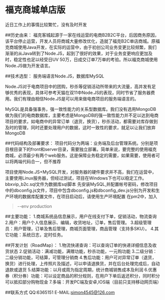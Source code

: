 # 福克商城单店版
近日工作上的事情比较繁忙，没有及时开发

##历史由来：
福克客城起源于一家在线运营的电商B2B2C平台，后因商务原因，该平台停止运营，开发人员将商城大量修改优化，造就了福克B2C单店商城。原福克商城使用Java开发，在实际的运营中，由于初创公司业务变更比较频繁，我们渐渐的从Java转到了Node.JS，起到了很好的效果，对于业务变更响应更加及时，稳定性也足以经受日UV 50万，日成交订单7万单的考验。所以福克商城使用Node.JS做为开发语言。

##技术选型：
服务端语言Node.JS，数据库MySQL

Node.JS对于电商项目中的团购，秒杀等促销活动所带来的大流量，高并发有足够优秀的表现，具体可参考天猫在双11中Node.JS的表现，同时节省了服务器费用。我们有理由相信Node.JS是可以用来做电商项目的服务端语言的。

MySQL是具备强事务，强一致性能力的关系型数据库。我们没有选用MongoDB做为我们的电商数据库，主要考虑是MongoDB的强一致性能力并不足以达到电商项目的要求，如电商中的异常订单（退货，换货），秒杀活动，都需要对库存做到及时的管理，同时还要处理用户的数据，这时一致性的要求，就足以让我们放弃MongoDB


##代码结构及部署要求：
项目代码分为两端：业务端及后台管理系统。分别是项目根目录下的front和server目录，需要独立部署。简单来说，要完整的使用福克商城，必须最少有两个web服务。这是保障业务稳定的需要，如果需要，使用者可以将两端代码合一，但不推荐

项目使用Node.JS+MySQL开发，对服务器的硬件要求并不高，我们在运营中，主要使用Linux服务器，但经过测试，项目在Windows下也可以稳定工作。
bbxvip_b2c.sql文件为数据库sql脚本
先安装MySQL,并配置帐号密码，修改项目中的dbconfig.js文件，项目中包含dbconfig.js和dbconfig_dev.js分别为开发和生产环境的数据库配置文件，在项目启动后，请使用生产环境配置
在pm2中，加入
>--env production

##主要功能：
1.商城系统品信息展示，用户在线支付下单，促销活动，物流查询
2.用户：用户个人信息展示、编辑，收货地址，订单，售后管理。
3.超级管理员：用户管理，订单及售后管理，商城页面管理，商品管理（支持多SKU）。
4.其它功能：系统日志，定时任务。


##开发计划（RoadMap）：
1.物流快递查询：可以查询订单的快递详细信息及收货状态
2.促销活动：满减功能，满赠功能，秒杀功能，一元购功能
3.二级分销：二级分销功能，可结算，可管理分销商
4.售后功能：用户可对异常订单（退货，换货）进行处理，上传照片及描述，可以申请退换货，并在后台处理完成后，自动退款或退货
5.结算功能：以月或周为指定周期，统计商城销售成本及利润
6.优惠券（积分券）功能：可以设定商品的积分规则，在用户下单后返还积分，同时积分可以抵扣部分购物现金
7.多端：开发PC端及安卓,IOS端（目前只支持移动网页端）

##联系方式
QQ:6365151
E-MAIL:simon4545@126.com
